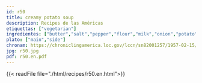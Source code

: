 ```yaml
---
id: r50
title: creamy potato soup
description: Recipes de las Américas
etiquettas: ["vegetarian"]
ingredientes: ["butter","salt","pepper","flour","milk","onion","potato"]
plato: ["main","side"]
chronam: https://chroniclingamerica.loc.gov/lccn/sn82001257/1957-02-15/ed-1/seq-5/
jpg: r50.jpg
pdf: r50.en.pdf
---
```


{{< readFile file="./html/recipes/r50.en.html">}}